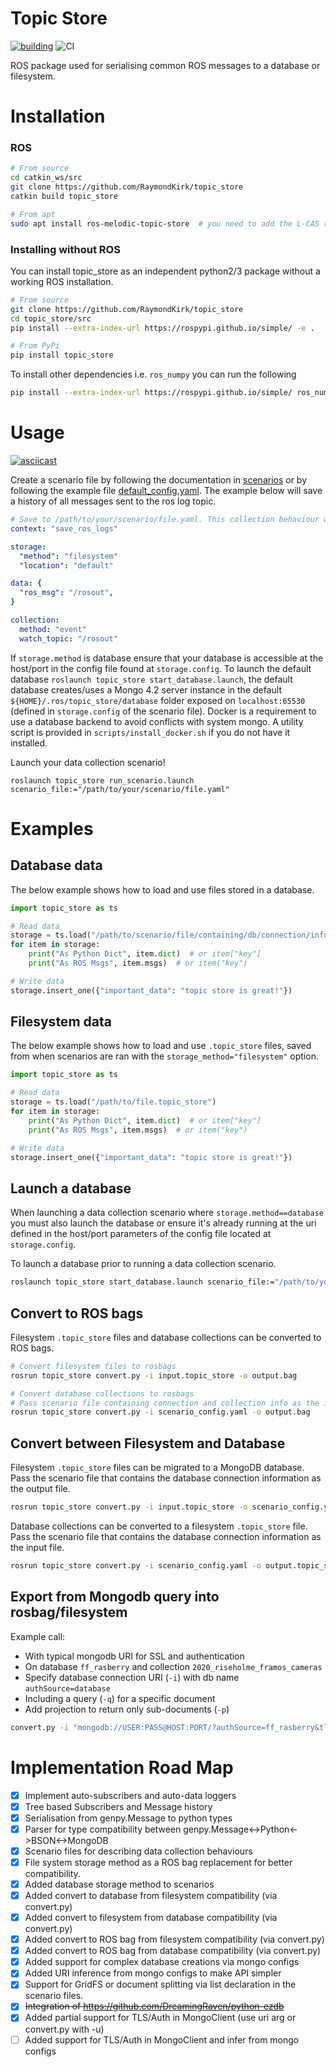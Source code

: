 # Topic Store

[![building](https://lcas.lincoln.ac.uk/buildfarm/job/Mdev__topic_store__ubuntu_bionic_amd64/badge/icon)](https://lcas.lincoln.ac.uk/buildfarm/job/Mdev__topic_store__ubuntu_bionic_amd64/lastBuild/)
![CI](https://github.com/RaymondKirk/topic_store/workflows/Topic%20Store/badge.svg?branch=master)

ROS package used for serialising common ROS messages to a database or filesystem.

# Installation
### ROS 

```bash
# From source
cd catkin_ws/src
git clone https://github.com/RaymondKirk/topic_store 
catkin build topic_store

# From apt
sudo apt install ros-melodic-topic-store  # you need to add the L-CAS ros source
```
### Installing without ROS

You can install topic_store as an independent python2/3 package without a working ROS installation. 

```bash
# From source 
git clone https://github.com/RaymondKirk/topic_store
cd topic_store/src
pip install --extra-index-url https://rospypi.github.io/simple/ -e .

# From PyPi
pip install topic_store
```

To install other dependencies i.e. `ros_numpy` you can run the following

```bash
pip install --extra-index-url https://rospypi.github.io/simple/ ros_numpy sensor_msgs geometry_msgs nav_msgs                                                       130 python3-library!+?
```

# Usage

[![asciicast](https://asciinema.org/a/Cq9i3a41fzuULw52tRLkHvBQS.svg)](https://asciinema.org/a/Cq9i3a41fzuULw52tRLkHvBQS)

Create a scenario file by following the documentation in [scenarios](https://github.com/RaymondKirk/topic_store/wiki/Scenarios) or by following the example file
[default_config.yaml](../scenarios/default_config.yaml). The example below will save a history of all messages sent to the ros log topic.

```yaml
# Save to /path/to/your/scenario/file.yaml. This collection behaviour will save your log history.
context: "save_ros_logs"

storage: 
  "method": "filesystem"
  "location": "default" 

data: { 
  "ros_msg": "/rosout", 
}

collection: 
  method: "event" 
  watch_topic: "/rosout"
```

If ```storage.method``` is database ensure that your database is accessible at the host/port in the config file found at
 ```storage.config```. To launch the default database ```roslaunch topic_store start_database.launch```, the default 
database creates/uses a Mongo 4.2 server instance in the default ```${HOME}/.ros/topic_store/database``` 
folder exposed on ```localhost:65530``` (defined in  ```storage.config``` of the scenario file). 
Docker is a requirement to use a database backend to avoid conflicts with system mongo. A utility script is provided in 
`scripts/install_docker.sh` if you do not have it installed.

Launch your data collection scenario! 

```
roslaunch topic_store run_scenario.launch scenario_file:="/path/to/your/scenario/file.yaml"
```

# Examples

## Database data

The below example shows how to load and use files stored in a database. 

```python
import topic_store as ts

# Read data
storage = ts.load("/path/to/scenario/file/containing/db/connection/info.yaml")
for item in storage:
    print("As Python Dict", item.dict)  # or item["key"]
    print("As ROS Msgs", item.msgs)  # or item("key")

# Write data
storage.insert_one({"important_data": "topic store is great!"})
```

## Filesystem data

The below example shows how to load and use `.topic_store` files, saved from when scenarios are ran with the 
`storage_method="filesystem"` option.

```python
import topic_store as ts

# Read data
storage = ts.load("/path/to/file.topic_store")
for item in storage:
    print("As Python Dict", item.dict)  # or item["key"]
    print("As ROS Msgs", item.msgs)  # or item("key")

# Write data
storage.insert_one({"important_data": "topic store is great!"})
```

## Launch a database

When launching a data collection scenario where ```storage.method==database``` you must also launch the database or 
ensure it's already running at the uri defined in the host/port parameters of the config file located at ```storage.config```.

To launch a database prior to running a data collection scenario.

```bash
roslaunch topic_store start_database.launch scenario_file:="/path/to/your/scenario/file.yaml"
```
 
## Convert to ROS bags

Filesystem `.topic_store` files and database collections can be converted to ROS bags.

```bash
# Convert filesystem files to rosbags
rosrun topic_store convert.py -i input.topic_store -o output.bag

# Convert database collections to rosbags 
# Pass scenario file containing connection and collection info as the input
rosrun topic_store convert.py -i scenario_config.yaml -o output.bag
```

## Convert between Filesystem and Database

Filesystem `.topic_store` files can be migrated to a MongoDB database. Pass the scenario file that contains the database 
connection information as the output file.

```bash
rosrun topic_store convert.py -i input.topic_store -o scenario_config.yaml
```

Database collections can be converted to a filesystem `.topic_store` file. Pass the scenario file that contains the database 
connection information as the input file.

```bash
rosrun topic_store convert.py -i scenario_config.yaml -o output.topic_store
```

## Export from Mongodb query into rosbag/filesystem

Example call:
  
* With typical mongodb URI for SSL and authentication
* On database `ff_rasberry` and collection `2020_riseholme_framos_cameras`
* Specify database connection URI (`-i`) with db name `authSource=database`
* Including a query (`-q`) for a specific document
* Add projection to return only sub-documents (`-p`)

```bash
convert.py -i "mongodb://USER:PASS@HOST:PORT/?authSource=ff_rasberry&tls=true&tlsAllowInvalidCertificates=true" -c 2020_riseholme_framos_cameras -q '{"_id":"ObjectId(5f115ee6af915351df739757)"}' -p '{"cameras.top.color":1, "robot": 1}' -o out.bag
```

# Implementation Road Map

- [x] Implement auto-subscribers and auto-data loggers
- [x] Tree based Subscribers and Message history
- [x] Serialisation from genpy.Message to python types
- [x] Parser for type compatibility between genpy.Message<->Python<->BSON<->MongoDB
- [x] Scenario files for describing data collection behaviours
- [x] File system storage method as a ROS bag replacement for better compatibility.
- [x] Added database storage method to scenarios
- [x] Added convert to database from filesystem compatibility (via convert.py)
- [x] Added convert to filesystem from database compatibility (via convert.py)
- [x] Added convert to ROS bag from filesystem compatibility (via convert.py)
- [x] Added convert to ROS bag from database compatibility (via convert.py)
- [x] Added support for complex database creations via mongo configs
- [x] Added URI inference from mongo configs to make API simpler
- [x] Support for GridFS or document splitting via list declaration in the scenario files.
- [x] ~~Integration of https://github.com/DreamingRaven/python-ezdb~~
- [x] Added partial support for TLS/Auth in MongoClient (use uri arg or convert.py with -u)
- [ ] Added support for TLS/Auth in MongoClient and infer from mongo configs
